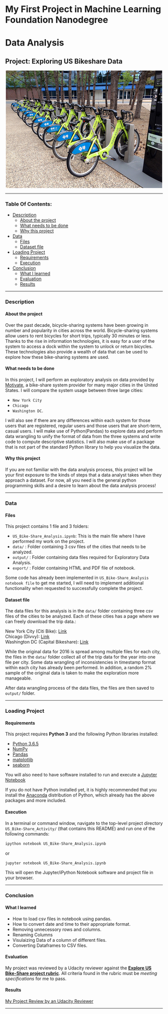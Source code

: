 # My First Project in Machine Learning Foundation Nanodegree
# Data Analysis
## Project: Exploring US Bikeshare Data 

<p align="center"><img src="logo.jpg"></p>

----

### Table Of Contents:
- [Description](#description)<br>
    - [About the project](#about-the-project)<br>
    - [What needs to be done](#what-needs-to-be-done)<br>
    - [Why this project](#why-this-project)<br>
- [Data](#data)<br>
    - [Files](#files)<br>
    - [Dataset file](#dataset-file)<br>
- [Loading Project](#loading-project)<br>
    - [Requirements](#requirements)<br>
    - [Execution](#execution)<br>
- [Conclusion](#conclusion)<br>
    - [What I learned](#what-i-learned)<br>
    - [Evaluation](#evaluation)
    - [Results](#results)

----

### Description

#### About the project

Over the past decade, bicycle-sharing systems have been growing in number and popularity in cities across the world. Bicycle-sharing systems allow users to rent bicycles for short trips, typically 30 minutes or less. Thanks to the rise in information technologies, it is easy for a user of the system to access a dock within the system to unlock or return bicycles. These technologies also provide a wealth of data that can be used to explore how these bike-sharing systems are used.

#### What needs to be done

In this project, I will perform an exploratory analysis on data provided by [Motivate](https://www.motivateco.com/)</a>, a bike-share system provider for many major cities in the United States. I will compare the system usage between three large cities:
- `New York City`
- `Chicago` 
- `Washington DC`.

I will also see if there are any differences within each system for those users that are registered, regular users and those users that are short-term, casual users. I will make use of Python(Pandas) to explore data and perform data wrangling to unify the format of data from the three systems and write code to compute descriptive statistics. I will also make use of a package that is not part of the standard Python library to help you visualize the data.

#### Why this project

If you are not familiar with the data analysis process, this project will be your first exposure to the kinds of steps that a data analyst takes when they approach a dataset. For now, all you need is the general python programming skills and a desire to learn about the data analysis process!

----

### Data

#### Files

This project contains 1 file and 3 folders:
- `US_Bike-Share_Analysis.ipynb`: This is the main file where I have performed my work on the project.
- `data/` : Folder containing 3 csv files of the cities that needs to be analyzed.
- `output/` : Folder containing data files required for Exploratory Data Analysis.
- `export/` : Folder containing HTML and PDF file of notebook.

Some code has already been implemented in `US_Bike-Share_Analysis notebook file` to get me started, I will need to implement additional functionality when requested to successfully complete the project. 

#### Dataset file

The data files for this analysis is in the `data/` folder containing three csv files of the cities to be analyzed. Each of these cities has a page where we can freely download the trip data.:

New York City (Citi Bike): [Link](https://www.citibikenyc.com/system-data)<br>
Chicago (Divvy): [Link](https://www.divvybikes.com/system-data)<br>
Washington DC (Capital Bikeshare): [Link](https://www.capitalbikeshare.com/system-data)<br>

While the original data for 2016 is spread among multiple files for each city, the files in the `data/` folder collect all of the trip data for the year into one file per city. Some data wrangling of inconsistencies in timestamp format within each city has already been performed. In addition, a random 2% sample of the original data is taken to make the exploration more manageable.

After data wrangling process of the data files, the files are then saved to `output/` folder.

-----

### Loading Project

#### Requirements

This project requires **Python 3** and the following Python libraries installed:

- [Python 3.6.5](https://www.python.org/downloads/release/python-365/)
- [NumPy](http://www.numpy.org/)
- [Pandas](http://pandas.pydata.org)
- [matplotlib](http://matplotlib.org/)
- [seaborn](https://seaborn.pydata.org/installing.html)

You will also need to have software installed to run and execute a [Jupyter Notebook](http://jupyter.org/install)

If you do not have Python installed yet, it is highly recommended that you install the [Anaconda](https://www.anaconda.com/download/) distribution of Python, which already has the above packages and more included. 

#### Execution

In a terminal or command window, navigate to the top-level project directory `US_Bike-Share_Activity/` (that contains this README) and run one of the following commands:

```bash
ipython notebook US_Bike-Share_Analysis.ipynb
```  
or
```bash
jupyter notebook US_Bike-Share_Analysis.ipynb
```

This will open the Jupyter/iPython Notebook software and project file in your browser.

-----

### Conclusion

#### What I learned

- How to load csv files in notebook using pandas.
- How to convert date and time to their appropriate format.
- Removing unnecessory rows and columns.
- Renaming Columns
- Visulaizing Data of a column of different files.
- Converting Dataframes to CSV files.


#### Evaluation
My project was reviewed by a Udacity reviewer against the **<a href="https://review.udacity.com/#!/projects/c028f7f5-1180-48dd-8921-736555242747/rubric" target="_blank">Explore US Bike-Share project rubric</a>**. All criteria found in the rubric must be *meeting specifications* for me to pass.

#### Results
[My Project Review by an Udacity Reviewer](https://review.udacity.com/#!/reviews/939794)

----